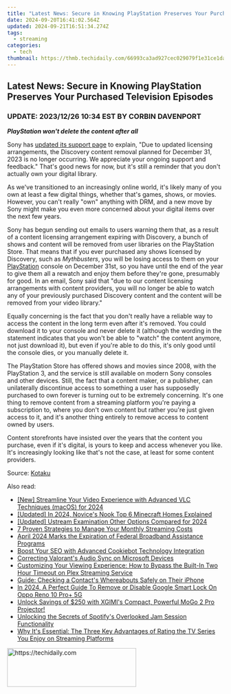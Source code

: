 ```yaml
---
title: "Latest News: Secure in Knowing PlayStation Preserves Your Purchased Television Episodes"
date: 2024-09-20T16:41:02.564Z
updated: 2024-09-21T16:51:34.274Z
tags:
  - streaming
categories:
  - tech
thumbnail: https://thmb.techidaily.com/66993ca3ad927cec029079f1e31ce1da86c1e102029671a46187318bc7e5be93.jpg
---
```


## Latest News: Secure in Knowing PlayStation Preserves Your Purchased Television Episodes

###  UPDATE: 2023/12/26 10:34 EST BY CORBIN DAVENPORT

**_PlayStation won't delete the content after all_** 

 Sony has [updated its support page](https://www.playstation.com/en-us/legal/psvideocontent/) to explain, "Due to updated licensing arrangements, the Discovery content removal planned for December 31, 2023 is no longer occurring. We appreciate your ongoing support and feedback." That's good news for now, but it's still a reminder that you don't actually own your digital library.

 As we've transitioned to an increasingly online world, it's likely many of you own at least a few digital things, whether that's games, shows, or movies. However, you can't really "own" anything with DRM, and a new move by Sony might make you even more concerned about your digital items over the next few years.

 Sony has begun sending out emails to users warning them that, as a result of a content licensing arrangement expiring with Discovery, a bunch of shows and content will be removed from user libraries on the PlayStation Store. That means that if you ever purchased any shows licensed by Discovery, such as _Mythbusters_, you will be losing access to them on your [PlayStation](https://win-amazing.techidaily.com/get-the-latest-lenovo-thinkpad-t430-drivers-for-windows-11-8-and-7-safe-and-simple-download-guide/) console on December 31st, so you have until the end of the year to give them all a rewatch and enjoy them before they're gone, presumably for good. In an email, Sony said that "due to our content licensing arrangements with content providers, you will no longer be able to watch any of your previously purchased Discovery content and the content will be removed from your video library."

 Equally concerning is the fact that you don't really have a reliable way to access the content in the long term even after it's removed. You could download it to your console and never delete it (although the wording in the statement indicates that you won't be able to "watch" the content anymore, not just download it), but even if you're able to do this, it's only good until the console dies, or you manually delete it.

 The PlayStation Store has offered shows and movies since 2008, with the PlayStation 3, and the service is still available on modern Sony consoles and other devices. Still, the fact that a content maker, or a publisher, can unilaterally discontinue access to something a user has supposedly purchased to own forever is turning out to be extremely concerning. It's one thing to remove content from a streaming platform you're paying a subscription to, where you don't own content but rather you're just given access to it, and it's another thing entirely to remove access to content owned by users.

 Content storefronts have insisted over the years that the content you purchase, even if it's digital, is yours to keep and access whenever you like. It's increasingly looking like that's not the case, at least for some content providers.

 Source: [Kotaku](https://kotaku.com/sony-ps4-ps5-discovery-mythbusters-tv-1851066164)

<ins class="adsbygoogle"
     style="display:block"
     data-ad-format="autorelaxed"
     data-ad-client="ca-pub-7571918770474297"
     data-ad-slot="1223367746"></ins>

<ins class="adsbygoogle"
     style="display:block"
     data-ad-client="ca-pub-7571918770474297"
     data-ad-slot="8358498916"
     data-ad-format="auto"
     data-full-width-responsive="true"></ins>

<span class="atpl-alsoreadstyle">Also read:</span>
<div><ul>
<li><a href="https://article-posts.techidaily.com/new-streamline-your-video-experience-with-advanced-vlc-techniques-macos-for-2024/"><u>[New] Streamline Your Video Experience with Advanced VLC Techniques (macOS) for 2024</u></a></li>
<li><a href="https://digital-screen-recording.techidaily.com/updated-in-2024-novices-nook-top-6-minecraft-homes-explained/"><u>[Updated] In 2024, Novice's Nook Top 6 Minecraft Homes Explained</u></a></li>
<li><a href="https://article-posts.techidaily.com/updated-ustream-examination-other-options-compared-for-2024/"><u>[Updated] Ustream Examination Other Options Compared for 2024</u></a></li>
<li><a href="https://media-tips.techidaily.com/7-proven-strategies-to-manage-your-monthly-streaming-costs/"><u>7 Proven Strategies to Manage Your Monthly Streaming Costs</u></a></li>
<li><a href="https://media-tips.techidaily.com/april-2024-marks-the-expiration-of-federal-broadband-assistance-programs/"><u>April 2024 Marks the Expiration of Federal Broadband Assistance Programs</u></a></li>
<li><a href="https://data-safeguard.techidaily.com/boost-your-seo-with-advanced-cookiebot-technology-integration/"><u>Boost Your SEO with Advanced Cookiebot Technology Integration</u></a></li>
<li><a href="https://win11-tips.techidaily.com/correcting-valorants-audio-sync-on-microsoft-devices/"><u>Correcting Valorant's Audio Sync on Microsoft Devices</u></a></li>
<li><a href="https://media-tips.techidaily.com/customizing-your-viewing-experience-how-to-bypass-the-built-in-two-hour-timeout-on-plex-streaming-service/"><u>Customizing Your Viewing Experience: How to Bypass the Built-In Two Hour Timeout on Plex Streaming Service</u></a></li>
<li><a href="https://tech-recovery.techidaily.com/guide-checking-a-contacts-whereabouts-safely-on-their-iphone/"><u>Guide: Checking a Contact's Whereabouts Safely on Their iPhone</u></a></li>
<li><a href="https://easy-unlock-android.techidaily.com/in-2024-a-perfect-guide-to-remove-or-disable-google-smart-lock-on-oppo-reno-10-proplus-5g-by-drfone-android/"><u>In 2024, A Perfect Guide To Remove or Disable Google Smart Lock On Oppo Reno 10 Pro+ 5G</u></a></li>
<li><a href="https://media-tips.techidaily.com/unlock-savings-of-250-with-xgimis-compact-powerful-mogo-2-pro-projector/"><u>Unlock Savings of $250 with XGIMI's Compact, Powerful MoGo 2 Pro Projector!</u></a></li>
<li><a href="https://media-tips.techidaily.com/unlocking-the-secrets-of-spotifys-overlooked-jam-session-functionality/"><u>Unlocking the Secrets of Spotify's Overlooked Jam Session Functionality</u></a></li>
<li><a href="https://media-tips.techidaily.com/why-its-essential-the-three-key-advantages-of-rating-the-tv-series-you-enjoy-on-streaming-platforms/"><u>Why It's Essential: The Three Key Advantages of Rating the TV Series You Enjoy on Streaming Platforms</u></a></li>
</ul></div>

<!-- affiliate ads begin -->
<a href="https://aligracehair.sjv.io/c/5597632/2006941/19272" target="_top" id="2006941">
  <img src="//a.impactradius-go.com/display-ad/19272-2006941" border="0" alt="https://techidaily.com" width="300" height="90"/>
</a>
<img height="0" width="0" src="https://aligracehair.sjv.io/i/5597632/2006941/19272" style="position:absolute;visibility:hidden;" border="0" />
<!-- affiliate ads end -->

